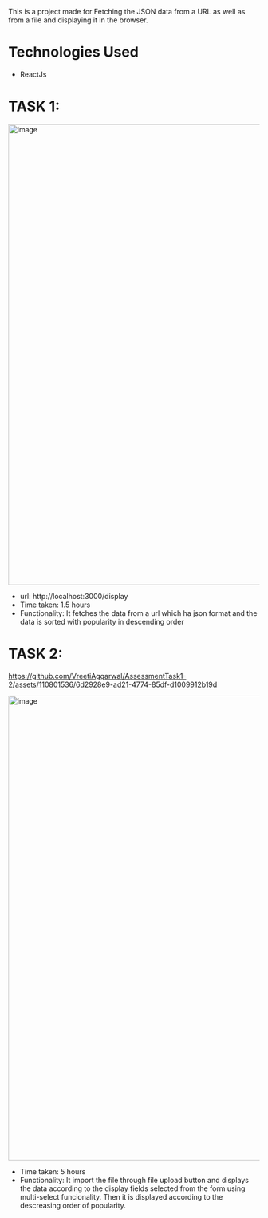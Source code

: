 This is a project made for Fetching the JSON data from a URL as well as from a file and displaying it in the browser.

# Technologies Used
- ReactJs 

# TASK 1:
<img width="924" alt="image" src="https://github.com/VreetiAggarwal/AssessmentTask1-2/assets/110801536/ff7cad34-e81d-4cdf-86c2-a2dd6bb7659d">

- url: http://localhost:3000/display
- Time taken: 1.5 hours 
- Functionality: It fetches the data from a url which ha json format and the data is sorted with popularity in descending order

# TASK 2:


https://github.com/VreetiAggarwal/AssessmentTask1-2/assets/110801536/6d2928e9-ad21-4774-85df-d1009912b19d


<img width="932" alt="image" src="https://github.com/VreetiAggarwal/AssessmentTask1-2/assets/110801536/0d947509-70e9-4b40-88fd-89bd587051f8">


- Time taken: 5 hours
- Functionality: It import the file through file upload button and displays the data according to the display fields selected from the form using multi-select funcionality. Then it is displayed according to the descreasing order of popularity.
